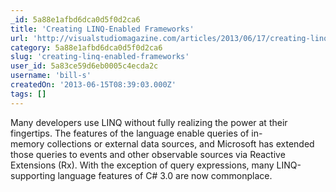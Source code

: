 ```yaml
---
_id: 5a88e1afbd6dca0d5f0d2ca6
title: 'Creating LINQ-Enabled Frameworks'
url: 'http://visualstudiomagazine.com/articles/2013/06/17/creating-linq-enabled-frameworks.aspx'
category: 5a88e1afbd6dca0d5f0d2ca6
slug: 'creating-linq-enabled-frameworks'
user_id: 5a83ce59d6eb0005c4ecda2c
username: 'bill-s'
createdOn: '2013-06-15T08:39:03.000Z'
tags: []
---
```


Many developers use LINQ without fully realizing the power at their fingertips. The features of the language enable queries of in-memory collections or external data sources, and Microsoft has extended those queries to events and other observable sources via Reactive Extensions (Rx). With the exception of query expressions, many LINQ-supporting language features of C# 3.0 are now commonplace.
